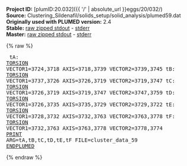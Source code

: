 **Project ID:** [plumID:20.032]({{ '/' | absolute_url }}eggs/20/032/)  
**Source:** Clustering_Sildenafil/solids_setup/solid_analysis/plumed59.dat  
**Originally used with PLUMED version:** 2.4  
**Stable:** [raw zipped stdout](plumed59.dat.plumed.stdout.txt.zip) - [stderr](plumed59.dat.plumed.stderr)  
**Master:** [raw zipped stdout](plumed59.dat.plumed_master.stdout.txt.zip) - [stderr](plumed59.dat.plumed_master.stderr)  

{% raw %}<pre>
tA: <a href="https://plumed.github.io/doc-master/user-doc/html/_t_o_r_s_i_o_n.html">TORSION</a> VECTOR1=3724,3718 AXIS=3718,3739 VECTOR2=3739,3745
tB: <a href="https://plumed.github.io/doc-master/user-doc/html/_t_o_r_s_i_o_n.html">TORSION</a> VECTOR1=3737,3726 AXIS=3726,3719 VECTOR2=3719,3747
tC: <a href="https://plumed.github.io/doc-master/user-doc/html/_t_o_r_s_i_o_n.html">TORSION</a> VECTOR1=3726,3719 AXIS=3719,3747 VECTOR2=3747,3759
tD: <a href="https://plumed.github.io/doc-master/user-doc/html/_t_o_r_s_i_o_n.html">TORSION</a> VECTOR1=3726,3735 AXIS=3735,3729 VECTOR2=3729,3722
tE: <a href="https://plumed.github.io/doc-master/user-doc/html/_t_o_r_s_i_o_n.html">TORSION</a> VECTOR1=3728,3732 AXIS=3732,3763 VECTOR2=3763,3778
tF: <a href="https://plumed.github.io/doc-master/user-doc/html/_t_o_r_s_i_o_n.html">TORSION</a> VECTOR1=3732,3763 AXIS=3763,3778 VECTOR2=3778,3774
<a href="https://plumed.github.io/doc-master/user-doc/html/_p_r_i_n_t.html">PRINT</a> ARG=tA,tB,tC,tD,tE,tF FILE=cluster_data_59
<a href="https://plumed.github.io/doc-master/user-doc/html/_e_n_d_p_l_u_m_e_d.html">ENDPLUMED</a>
</pre>{% endraw %}
